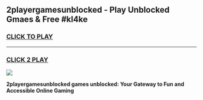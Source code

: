 
## 2playergamesunblocked - Play Unblocked Gmaes & Free #kl4ke
<h3>
<a href="https://news.freeplayer.one?title=2playergamesunblocked&ref=24F">CLICK TO PLAY</a></h3>
<hr>

<h3>
<a href="https://news.freeplayer.one?title=2playergamesunblocked&ref=24F">CLICK 2 PLAY</a>
  
</h3>

<a href="https://news.freeplayer.one?title=2playergamesunblocked&ref=24F/"><img src="https://clearcache.store/games.png"></a>


**2playergamesunblocked games unblocked: Your Gateway to Fun and Accessible Online Gaming**
